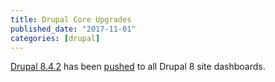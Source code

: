 ```yaml
---
title: Drupal Core Upgrades
published_date: "2017-11-01"
categories: [drupal]
---
```

[Drupal 8.4.2](https://www.drupal.org/project/drupal/releases/8.4.2) has been [pushed](https://github.com/pantheon-systems/drops-8/pull/196) to all Drupal 8 site dashboards.
